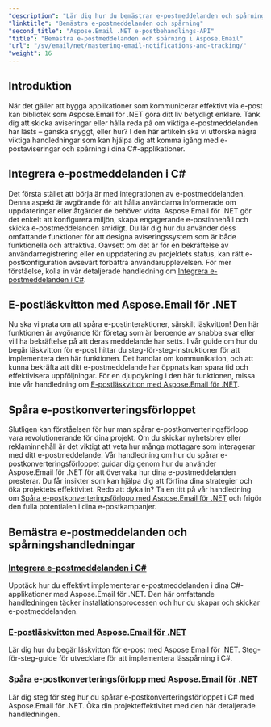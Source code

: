 ```yaml
---
"description": "Lär dig hur du bemästrar e-postmeddelanden och spårning i C# med Aspose.Email för .NET genom den här detaljerade handledningsserien."
"linktitle": "Bemästra e-postmeddelanden och spårning"
"second_title": "Aspose.Email .NET e-postbehandlings-API"
"title": "Bemästra e-postmeddelanden och spårning i Aspose.Email"
"url": "/sv/email/net/mastering-email-notifications-and-tracking/"
"weight": 16
---
```


## Introduktion

När det gäller att bygga applikationer som kommunicerar effektivt via e-post kan bibliotek som Aspose.Email för .NET göra ditt liv betydligt enklare. Tänk dig att skicka aviseringar eller hålla reda på om viktiga e-postmeddelanden har lästs – ganska snyggt, eller hur? I den här artikeln ska vi utforska några viktiga handledningar som kan hjälpa dig att komma igång med e-postaviseringar och spårning i dina C#-applikationer.

## Integrera e-postmeddelanden i C#

Det första stället att börja är med integrationen av e-postmeddelanden. Denna aspekt är avgörande för att hålla användarna informerade om uppdateringar eller åtgärder de behöver vidta. Aspose.Email för .NET gör det enkelt att konfigurera miljön, skapa engagerande e-postinnehåll och skicka e-postmeddelanden smidigt. Du lär dig hur du använder dess omfattande funktioner för att designa aviseringssystem som är både funktionella och attraktiva. Oavsett om det är för en bekräftelse av användarregistrering eller en uppdatering av projektets status, kan rätt e-postkonfiguration avsevärt förbättra användarupplevelsen. För mer förståelse, kolla in vår detaljerade handledning om [Integrera e-postmeddelanden i C#](./integrate-email-notifications/).

## E-postläskvitton med Aspose.Email för .NET

Nu ska vi prata om att spåra e-postinteraktioner, särskilt läskvitton! Den här funktionen är avgörande för företag som är beroende av snabba svar eller vill ha bekräftelse på att deras meddelande har setts. I vår guide om hur du begär läskvitton för e-post hittar du steg-för-steg-instruktioner för att implementera den här funktionen. Det handlar om kommunikation, och att kunna bekräfta att ditt e-postmeddelande har öppnats kan spara tid och effektivisera uppföljningar. För en djupdykning i den här funktionen, missa inte vår handledning om [E-postläskvitton med Aspose.Email för .NET](./email-read-receipts/).

## Spåra e-postkonverteringsförloppet

Slutligen kan förståelsen för hur man spårar e-postkonverteringsförlopp vara revolutionerande för dina projekt. Om du skickar nyhetsbrev eller reklaminnehåll är det viktigt att veta hur många mottagare som interagerar med ditt e-postmeddelande. Vår handledning om hur du spårar e-postkonverteringsförloppet guidar dig genom hur du använder Aspose.Email för .NET för att övervaka hur dina e-postmeddelanden presterar. Du får insikter som kan hjälpa dig att förfina dina strategier och öka projektets effektivitet. Redo att dyka in? Ta en titt på vår handledning om [Spåra e-postkonverteringsförlopp med Aspose.Email för .NET](./track-email-conversion-progress/) och frigör den fulla potentialen i dina e-postkampanjer.

## Bemästra e-postmeddelanden och spårningshandledningar
### [Integrera e-postmeddelanden i C#](./integrate-email-notifications/)
Upptäck hur du effektivt implementerar e-postmeddelanden i dina C#-applikationer med Aspose.Email för .NET. Den här omfattande handledningen täcker installationsprocessen och hur du skapar och skickar e-postmeddelanden.
### [E-postläskvitton med Aspose.Email för .NET](./email-read-receipts/)
Lär dig hur du begär läskvitton för e-post med Aspose.Email för .NET. Steg-för-steg-guide för utvecklare för att implementera lässpårning i C#.
### [Spåra e-postkonverteringsförlopp med Aspose.Email för .NET](./track-email-conversion-progress/)
Lär dig steg för steg hur du spårar e-postkonverteringsförloppet i C# med Aspose.Email för .NET. Öka din projekteffektivitet med den här detaljerade handledningen.